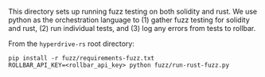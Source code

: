 This directory sets up running fuzz testing on both solidity and rust. We use python as the orchestration language
to (1) gather fuzz testing for solidity and rust, (2) run individual tests, and (3) log any errors from tests to
rollbar.

From the `hyperdrive-rs` root directory:

```
pip install -r fuzz/requirements-fuzz.txt
ROLLBAR_API_KEY=<rollbar_api_key> python fuzz/run-rust-fuzz.py
```